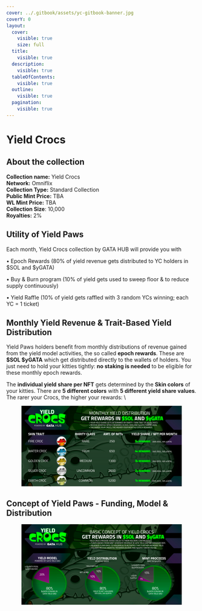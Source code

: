 ```yaml
---
cover: ../.gitbook/assets/yc-gitbook-banner.jpg
coverY: 0
layout:
  cover:
    visible: true
    size: full
  title:
    visible: true
  description:
    visible: true
  tableOfContents:
    visible: true
  outline:
    visible: true
  pagination:
    visible: true
---
```


# Yield Crocs

## About the collection

**Collection name:** Yield Crocs \
**Network:** Omniflix\
**Collection Type:** Standard Collection \
**Public Mint Price:** TBA\
**WL Mint Price:** TBA\
**Collection Size**: 10,000\
**Royalties:** 2%

## Utility of Yield Paws

Each month, Yield Crocs collection by GATA HUB will provide you with&#x20;

• Epoch Rewards (80% of yield revenue gets distributed to YC holders in $SOL and $yGATA)

• Buy & Burn program (10% of yield gets used to sweep floor & to reduce supply continuously)&#x20;

• Yield Raffle (10% of yield gets raffled with 3 random YCs winning; each YC = 1 ticket)

## Monthly Yield Revenue & Trait-Based Yield Distribution&#x20;

Yield Paws holders benefit from monthly distributions of revenue gained from the yield model activities, the so called **epoch rewards**. These are **$SOL $yGATA** which get distributed directly to the wallets of holders. You just need to hold your kitties tightly: **no staking is needed** to be eligible for these monthly epoch rewards.

The **individual yield share per NFT** gets determined by the **Skin colors** of your kitties. There are **5 different colors** with **5 different yield share values**. The rarer your Crocs, the higher your rewards: \


<figure><img src="../.gitbook/assets/image (60).png" alt=""><figcaption></figcaption></figure>

## Concept of Yield Paws - Funding, Model & Distribution

<figure><img src="../.gitbook/assets/image (61).png" alt=""><figcaption></figcaption></figure>
